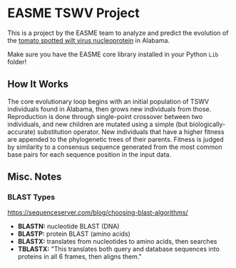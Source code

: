 # EASME TSWV Project

This is a project by the EASME team to analyze and predict the evolution of the [tomato spotted wilt virus nucleoprotein](https://www.uniprot.org/uniprotkb/P25999/entry) in Alabama.

Make sure you have the EASME core library installed in your Python `Lib` folder!

## How It Works

The core evolutionary loop begins with an initial population of TSWV individuals found in Alabama, then grows new individuals from those. Reproduction is done through single-point crossover between two individuals, and new children are mutated using a simple (but biologically-accurate) substitution operator. New individuals that have a higher fitness are appended to the phylogenetic trees of their parents. Fitness is judged by similarity to a consensus sequence generated from the most common base pairs for each sequence position in the input data.

## Misc. Notes

### BLAST Types

https://sequenceserver.com/blog/choosing-blast-algorithms/

- **BLASTN:** nucleotide BLAST (DNA)
- **BLASTP:** protein BLAST (amino acids)
- **BLASTX:** translates from nucleotides to amino acids, then searches
- **TBLASTX:** "This translates both query and database sequences into proteins in all 6 frames, then aligns them."
